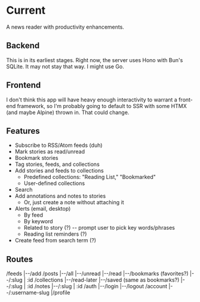 # Current
A news reader with productivity enhancements.

## Backend
This is in its earliest stages. Right now, the server uses Hono with Bun's SQLite. It may not stay that way. I might use Go.

## Frontend
I don't think this app will have heavy enough interactivity to warrant a front-end framework, so I'm probably going to default to SSR with some HTMX (and maybe Alpine) thrown in. That could change.

## Features
- Subscribe to RSS/Atom feeds (duh)
- Mark stories as read/unread
- Bookmark stories
- Tag stories, feeds, and collections
- Add stories and feeds to collections
  - Predefined collections: "Reading List," "Bookmarked"
  - User-defined collections
- Search
- Add annotations and notes to stories
  - Or, just create a note without attaching it
- Alerts (email, desktop)
  - By feed
  - By keyword
  - Related to story (?) -- prompt user to pick key words/phrases
  - Reading list reminders (?)
- Create feed from search term (?)

## Routes
/feeds
 |--/add
/posts
 |--/all
 |--/unread
 |--/read
 |--/bookmarks (favorites?)
 |--/:slug | :id
/collections
 |--/read-later
 |--/saved (same as bookmarks?)
 |--/:slug | :id
/notes
 |--/:slug | :id
/auth
 |--/login
 |--/logout
/account
 |--/:username-slug
     |/profile